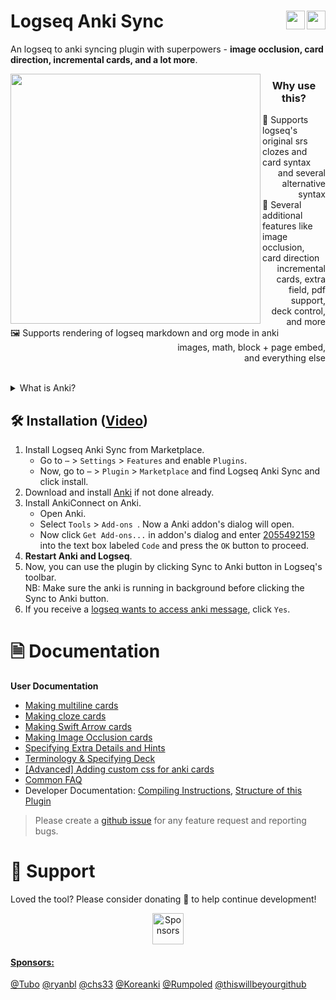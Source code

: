 # Logseq Anki Sync [<img align="right" src="https://img.shields.io/github/stars/debanjandhar12/logseq-anki-sync.svg?logo=GitHub&style=flat" height="30"/>](https://github.com/debanjandhar12/logseq-anki-sync/)[<img align="right" src="https://img.shields.io/github/sponsors/debanjandhar12.svg?logo=github&style=flat&height=60&label=Donate&cacheSeconds=28800&color=orange" height="30"/>](https://github.com/sponsors/debanjandhar12)

An logseq to anki syncing plugin with superpowers - **image occlusion, card direction, incremental cards, and a lot more**.

<img align="left" height="400" src="https://raw.githubusercontent.com/debanjandhar12/logseq-anki-sync/main/imgs/Demo_main.gif">
<div align="left"><h3 align="center">Why use this?</h3>
<dl align="left">
<div align="left">
<dt>🐾 Supports logseq's original srs clozes and card syntax</dt>
<div align="right"><div align="right">and several alternative syntax</dd></div>
</div>
<div align="left">
<dt>🚀 Several additional features like image occlusion, card direction</dt>
<div align="right"><dd align="right">incremental cards, extra field, pdf support,<br> deck control, and more</dd></div>
</div>
<div align="left">
<dt>🖼 Supports rendering of logseq markdown and org mode in anki</dt>
<div align="right"><dd align="right">images, math, block + page embed,<br> and everything else</dd></div>
</div>
</dl>
</div>
<br clear="both"/>

<details>
<summary>What is Anki?</summary>
Anki is a specialized spaced repetition software. It has less bugs and is more feature rich than most others paced repetition software. For example, anki has heatmaps, filtered decks to study a collection of cards for exams irrespective of card scheduling etc.
</details>

## 🛠️ Installation ([Video](https://www.youtube.com/watch?v=XOkJmncK-o0))
1. Install Logseq Anki Sync from Marketplace.
   * Go to `⋯` > `Settings` > `Features` and enable `Plugins`.
   * Now, go to `⋯` > `Plugin` > `Marketplace` and find Logseq Anki Sync and click install.
2. Download and install [Anki](https://apps.ankiweb.net/) if not done already. 
3. Install AnkiConnect on Anki.
   * Open Anki.
   * Select `Tools` > `Add-ons `. Now a Anki addon's dialog will open. 
   * Now click `Get Add-ons...` in addon's dialog and enter [2055492159](https://ankiweb.net/shared/info/2055492159) into the text box labeled `Code` and press the `OK` button to proceed.
4. **Restart Anki and Logseq**.
5. Now, you can use the plugin by clicking Sync to Anki button in Logseq's toolbar.<br/>
   NB: Make sure the anki is running in background before clicking the Sync to Anki button.
6. If you receive a [logseq wants to access anki message](https://raw.githubusercontent.com/debanjandhar12/Obsidian-Anki-Sync/main/docs/images/permission.png), click `Yes`.


# 🗎 Documentation
<b>User Documentation</b>
* [Making multiline cards](https://github.com/debanjandhar12/logseq-anki-sync/discussions/88)
* [Making cloze cards](https://github.com/debanjandhar12/logseq-anki-sync/discussions/89)
* [Making Swift Arrow cards](https://github.com/debanjandhar12/logseq-anki-sync/discussions/91)
* [Making Image Occlusion cards](https://github.com/debanjandhar12/logseq-anki-sync/discussions/125)
* [Specifying Extra Details and Hints](https://github.com/debanjandhar12/logseq-anki-sync/discussions/92)
* [Terminology & Specifying Deck](https://github.com/debanjandhar12/logseq-anki-sync/discussions/117)
* [[Advanced] Adding custom css for anki cards](https://github.com/debanjandhar12/logseq-anki-sync/discussions/118)
* [Common FAQ](https://github.com/debanjandhar12/logseq-anki-sync/wiki/Common-FAQ)
* Developer Documentation: [Compiling Instructions](https://github.com/debanjandhar12/logseq-anki-sync/wiki/Compiling-Instructions), [Structure of this Plugin](https://github.com/debanjandhar12/logseq-anki-sync/wiki/Structure-of-this-Plugin)
> Please create a [github issue](https://github.com/debanjandhar12/logseq-anki-sync/issues) for any feature request and reporting bugs.

# 🙏 Support
Loved the tool? Please consider donating 💸 to help continue development!<br/>
<p align="center">
<a href="https://github.com/sponsors/debanjandhar12" target="_blank"><img src="https://img.shields.io/github/sponsors/debanjandhar12.svg?logo=github&style=flat&height=60&label=Donate&cacheSeconds=28800&color=orange" alt="Sponsors" height="50" style="border-radius:1px" />
</p>

#### Sponsors:
 
[@Tubo](https://github.com/Tubo) [@ryanbl](https://github.com/rtblair) [@chs33](https://github.com/chs33) [@Koreanki](https://github.com/junyounglees) [@Rumpoled](https://github.com/Rumpoled) [@thiswillbeyourgithub](https://github.com/thiswillbeyourgithub) 
